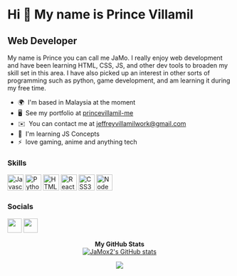 Hi 👋 My name is Prince Villamil
================================

Web Developer
-------------

My name is Prince you can call me JaMo. I really enjoy web development and have been learning HTML, CSS, JS, and other dev tools to broaden my skill set in this area. I have also picked up an interest in other sorts of programming such as python, game development, and am learning it during my free time.

*   🌍  I'm based in Malaysia at the moment
*   🖥️  See my portfolio at [princevillamil-me](https://princejeffrey.netlify.app/index.html)
*   ✉️  You can contact me at [jeffreyvillamilwork@gmail.com](mailto:jeffreyvillamilwork@gmail.com)
*   🧠  I'm learning JS Concepts
*   ⚡  love gaming, anime and anything tech
                    
### Skills
<p align="left">
                                <a href="https://developer.mozilla.org/en-US/docs/Web/JavaScript" target="_blank" rel="noreferrer"><img src="https://raw.githubusercontent.com/danielcranney/readme-generator/main/public/icons/skills/javascript-colored.svg" width="36" height="36" alt="Javascript" /></a>
                                <a href="https://www.python.org/" target="_blank" rel="noreferrer"><img src="https://raw.githubusercontent.com/danielcranney/readme-generator/main/public/icons/skills/python-colored.svg" width="36" height="36" alt="Python" /></a>
                                <a href="https://developer.mozilla.org/en-US/docs/Glossary/HTML5" target="_blank" rel="noreferrer"><img src="https://raw.githubusercontent.com/danielcranney/readme-generator/main/public/icons/skills/html5-colored.svg" width="36" height="36" alt="HTML5" /></a>
                                <a href="https://reactjs.org/" target="_blank" rel="noreferrer"><img src="https://raw.githubusercontent.com/danielcranney/readme-generator/main/public/icons/skills/react-colored.svg" width="36" height="36" alt="React" /></a>
                                <a href="https://www.w3.org/TR/CSS/#css" target="_blank" rel="noreferrer"><img src="https://raw.githubusercontent.com/danielcranney/readme-generator/main/public/icons/skills/css3-colored.svg" width="36" height="36" alt="CSS3" /></a>
                                <a href="https://nodejs.org/en/" target="_blank" rel="noreferrer"><img src="https://raw.githubusercontent.com/danielcranney/readme-generator/main/public/icons/skills/nodejs-colored.svg" width="36" height="36" alt="NodeJS" /></a>
                    </p>
                    

### Socials
                  
<p align="left"> <a href="https://www.github.com/JaMox2" target="_blank" rel="noreferrer"><img src="https://raw.githubusercontent.com/danielcranney/readme-generator/main/public/icons/socials/github-dark.svg" width="32" height="32" /></a> <a href="https://www.twitter.com/reactJaMo" target="_blank" rel="noreferrer"><img src="https://raw.githubusercontent.com/danielcranney/readme-generator/main/public/icons/socials/twitter.svg" width="32" height="32" /></a></p>





 <div align= "center">
 <b>My GitHub Stats</b>
 <div>
    <a href="http://www.github.com/JaMox2"><img src="https://github-readme-stats.vercel.app/api?username=JaMox2&show_icons=true&hide=&count_private=true&title_color=ef4444&text_color=ffffff&icon_color=ef4444&bg_color=1c1917&hide_border=true&show_icons=true" alt="JaMox2's GitHub stats" /></a>

<a href="http://www.github.com/JaMox2"><img src="https://github-readme-streak-stats.herokuapp.com/?user=JaMox2&stroke=ffffff&background=1c1917&ring=ef4444&fire=ef4444&currStreakNum=ffffff&currStreakLabel=ef4444&sideNums=ffffff&sideLabels=ffffff&dates=ffffff&hide_border=true" /></a>
  </div>
  </div>



